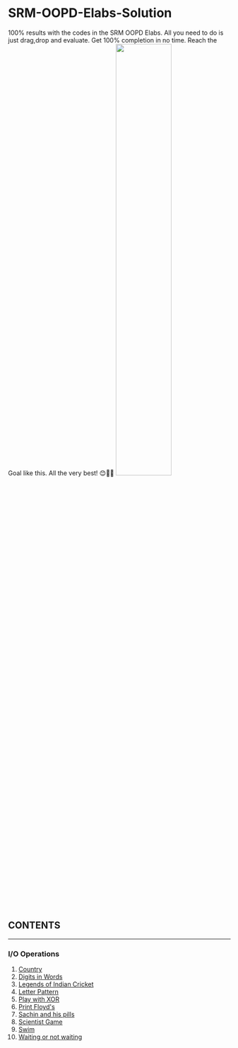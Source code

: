 # SRM-OOPD-Elabs-Solution
100% results with the codes in the SRM OOPD Elabs. All you need to do is just drag,drop and evaluate. Get 100% completion in no time. Reach the Goal like this. All the very best! 😊👍🏻
<img src="https://user-images.githubusercontent.com/64016811/97787511-ba744500-1bd8-11eb-81c6-95ef24995705.jpg" width=50%>

## CONTENTS

<hr>

### I/O Operations

<ol>
  <li><a href="https://raw.githubusercontent.com/MainakRepositor/SRM-OOPS-Elabs-Solution/master/1.IO%20Operations/Country.cpp?token=APINDK73NM7TUUCM7S54CCK7VPNNE">Country</a></li>
  <li><a href="https://raw.githubusercontent.com/MainakRepositor/SRM-OOPS-Elabs-Solution/master/1.IO%20Operations/Digits%20in%20Words.cpp?token=APINDK5BTFF7LZIZ4KDTAMS7VPNSM">Digits in Words</a></li>
  <li><a href="https://raw.githubusercontent.com/MainakRepositor/SRM-OOPS-Elabs-Solution/master/1.IO%20Operations/Legends%20of%20Indian%20Cricket.cpp?token=APINDKY53MKVTRBZFTG5W727VPNUW">Legends of Indian Cricket</a></li>
  <li><a href="https://raw.githubusercontent.com/MainakRepositor/SRM-OOPS-Elabs-Solution/master/1.IO%20Operations/Letter%20Pattern.cpp">Letter Pattern</a></li>
  <li><a href="https://raw.githubusercontent.com/MainakRepositor/SRM-OOPS-Elabs-Solution/master/1.IO%20Operations/Play%20with%20XOR.cpp">Play with XOR</a></li>
  <li><a href="https://raw.githubusercontent.com/MainakRepositor/SRM-OOPS-Elabs-Solution/master/1.IO%20Operations/Print%20Floyd's.cpp">Print Floyd's</a></li>
  <li><a href="https://raw.githubusercontent.com/MainakRepositor/SRM-OOPS-Elabs-Solution/master/1.IO%20Operations/Sachin%20and%20his%20Pills.cpp">Sachin and his pills</a></li>
  <li><a href="https://raw.githubusercontent.com/MainakRepositor/SRM-OOPS-Elabs-Solution/master/1.IO%20Operations/Scientist%20Game.cpp">Scientist Game</a></li>
  <li><a href="https://raw.githubusercontent.com/MainakRepositor/SRM-OOPS-Elabs-Solution/master/1.IO%20Operations/Swim.cpp">Swim</a></li>
  <li><a href="https://raw.githubusercontent.com/MainakRepositor/SRM-OOPS-Elabs-Solution/master/1.IO%20Operations/Waiting%20or%20not%20Waiting.cpp">Waiting or not waiting</a></li>
</ol>
